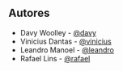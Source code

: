 ## Autores

- Davy Woolley - [@davy](https://github.com/Davy04)
- Vinicius Dantas - [@vinicius](https://github.com/vinidantasz)
- Leandro Manoel - [@leandro](https://github.com/)
- Rafael Lins - [@rafael](https://github.com/)
